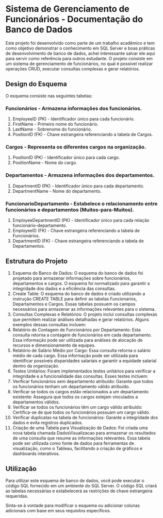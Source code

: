 # Sistema de Gerenciamento de Funcionários - Documentação do Banco de Dados
Este projeto foi desenvolvido como parte de um trabalho acadêmico e tem como objetivo demonstrar o conhecimento em SQL Server e boas práticas de desenvolvimento de banco de dados,  achei interessante salvar ele aqui para servir como referência para outros estudante. O projeto consiste em um sistema de gerenciamento de funcionários, no qual é possível realizar operações CRUD, executar consultas complexas e gerar relatórios.

## Design do Esquema

O esquema consiste nas seguintes tabelas:

### Funcionários - Armazena informações dos funcionários.


1. EmployeeID (PK) - Identificador único para cada funcionário.
1. FirstName - Primeiro nome do funcionário.
1. LastName - Sobrenome do funcionário.
1. PositionID (FK) - Chave estrangeira referenciando a tabela de Cargos.

### Cargos - Representa os diferentes cargos na organização.

1. PositionID (PK) - Identificador único para cada cargo.
1. PositionName - Nome do cargo.


### Departamentos - Armazena informações dos departamentos.
1. DepartmentID (PK) - Identificador único para cada departamento.
1. DepartmentName - Nome do departamento.

### FuncionarioDepartamento - Estabelece o relacionamento entre funcionários e departamentos (Muitos-para-Muitos).
1. EmployeeDepartmentID (PK) - Identificador único para cada relação funcionário-departamento.
1. EmployeeID (FK) - Chave estrangeira referenciando a tabela de Funcionários.
1. DepartmentID (FK) - Chave estrangeira referenciando a tabela de Departamentos.


## Estrutura do Projeto

1. Esquema do Banco de Dados: O esquema do banco de dados foi projetado para armazenar informações sobre funcionários, departamentos e cargos. O esquema foi normalizado para garantir a integridade dos dados e a eficiência das consultas.
1. Create Table: O esquema do banco de dados é criado utilizando a instrução CREATE TABLE para definir as tabelas Funcionarios, Departamentos e Cargos. Essas tabelas possuem os campos necessários para armazenar as informações relevantes para o sistema.
1. Consultas Complexas e Relatórios: O projeto inclui consultas complexas que permitem realizar análises detalhadas e gerar relatórios. Alguns exemplos dessas consultas incluem:
1. Relatório de Contagem de Funcionários por Departamento: Esta consulta retorna a contagem de funcionários em cada departamento. Essa informação pode ser utilizada para análises de alocação de recursos e dimensionamento de equipes.
1. Relatório de Salário Médio por Cargo: Essa consulta retorna o salário médio de cada cargo. Essa informação pode ser utilizada para identificar possíveis disparidades salariais e garantir a equidade salarial dentro da organização.
1. Testes Unitários: Foram implementados testes unitários para verificar a integridade e a funcionalidade das consultas. Esses testes incluem:
1. Verificar funcionários sem departamento atribuído: Garante que todos os funcionários tenham um departamento válido atribuído.
1. Verificar se todos os cargos estão relacionados a um departamento existente: Assegura que todos os cargos estejam vinculados a departamentos válidos.
1. Verificar se todos os funcionários têm um cargo válido atribuído: Certifica-se de que todos os funcionários possuam um cargo válido.
1. Verificar duplicatas na tabela de funcionários: Garante a integridade dos dados e evita registros duplicados.
1. Criação de uma Tabela para Visualização de Dados: Foi criada uma nova tabela chamada DadosVisualizacao para armazenar os resultados de uma consulta que resume as informações relevantes. Essa tabela pode ser utilizada como fonte de dados para ferramentas de visualização, como o Tableau, facilitando a criação de gráficos e dashboards interativos.



## Utilização

Para utilizar este esquema de banco de dados, você pode executar o código SQL fornecido em um ambiente do SQL Server. O código SQL criará as tabelas necessárias e estabelecerá as restrições de chave estrangeira requeridas.

Sinta-se à vontade para modificar o esquema ou adicionar colunas adicionais com base em seus requisitos específicos.


